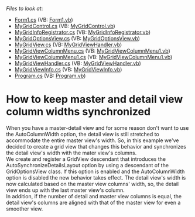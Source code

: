 <!-- default file list -->
*Files to look at*:

* [Form1.cs](./CS/GridViewDetailColumnWidth/Form1.cs) (VB: [Form1.vb](./VB/GridViewDetailColumnWidth/Form1.vb))
* [MyGridControl.cs](./CS/GridViewDetailColumnWidth/MyGridControl.cs) (VB: [MyGridControl.vb](./VB/GridViewDetailColumnWidth/MyGridControl.vb))
* [MyGridInfoRegistrator.cs](./CS/GridViewDetailColumnWidth/MyGridInfoRegistrator.cs) (VB: [MyGridInfoRegistrator.vb](./VB/GridViewDetailColumnWidth/MyGridInfoRegistrator.vb))
* [MyGridOptionsView.cs](./CS/GridViewDetailColumnWidth/MyGridOptionsView.cs) (VB: [MyGridOptionsView.vb](./VB/GridViewDetailColumnWidth/MyGridOptionsView.vb))
* [MyGridView.cs](./CS/GridViewDetailColumnWidth/MyGridView.cs) (VB: [MyGridViewHandler.vb](./VB/GridViewDetailColumnWidth/MyGridViewHandler.vb))
* [MyGridViewColumnMenu.cs](./CS/GridViewDetailColumnWidth/MyGridViewColumnMenu.cs) (VB: [MyGridViewColumnMenu1.vb](./VB/GridViewDetailColumnWidth/MyGridViewColumnMenu1.vb))
* [MyGridViewColumnMenu1.cs](./CS/GridViewDetailColumnWidth/MyGridViewColumnMenu1.cs) (VB: [MyGridViewColumnMenu1.vb](./VB/GridViewDetailColumnWidth/MyGridViewColumnMenu1.vb))
* [MyGridViewHandler.cs](./CS/GridViewDetailColumnWidth/MyGridViewHandler.cs) (VB: [MyGridViewHandler.vb](./VB/GridViewDetailColumnWidth/MyGridViewHandler.vb))
* [MyGridViewInfo.cs](./CS/GridViewDetailColumnWidth/MyGridViewInfo.cs) (VB: [MyGridViewInfo.vb](./VB/GridViewDetailColumnWidth/MyGridViewInfo.vb))
* [Program.cs](./CS/GridViewDetailColumnWidth/Program.cs) (VB: [Program.vb](./VB/GridViewDetailColumnWidth/Program.vb))
<!-- default file list end -->
# How to keep master and detail view column widths synchronized


<p>When you have a master-detail view and for some reason don't want to use the AutoColumnWidth option, the detail view is still stretched to accommodate the entire master view's width. So, in this example we've decided to create a grid view that changes this behavior and synchronizes the detail view's width with the mater view's columns.<br />
We create and register a GridView descendant that introduces the AutoSynchronizeDetailsLayout option by using a descendant of the GridOptionsView class. If this option is enabled and the AutoColumnWidth option is disabled the new behavior takes effect. The detail view's width is now calculated based on the master view columns' width, so, the detail view ends up with the last master view's column. <br />
In addition, if the number of detail and master view columns is equal, the detail view's columns are aligned with that of the master view for even a smoother view.</p>

<br/>


